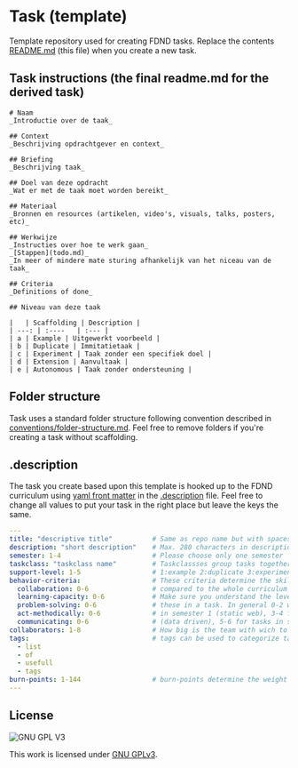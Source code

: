 # Task (template)
Template repository used for creating FDND tasks. Replace the contents [README.md](README.md) (this file) when you create a new task.

## Task instructions (the final readme.md for the derived task)
```
# Naam
_Introductie over de taak_

## Context
_Beschrijving opdrachtgever en context_

## Briefing
_Beschrijving taak_

## Doel van deze opdracht
_Wat er met de taak moet worden bereikt_

## Materiaal
_Bronnen en resources (artikelen, video's, visuals, talks, posters, etc)_

## Werkwijze
_Instructies over hoe te werk gaan_
_[Stappen](todo.md)_
_In meer of mindere mate sturing afhankelijk van het niceau van de taak_

## Criteria
_Definitions of done_

## Niveau van deze taak

|   | Scaffolding | Description |
| ---: | :----   | :--- |
| a | Example | Uitgewerkt voorbeeld |
| b | Duplicate | Immitatietaak |
| c | Experiment | Taak zonder een specifiek doel |
| d | Extension | Aanvultaak |
| e | Autonomous | Taak zonder ondersteuning |
```

<!-- Remove this 👇 in the final task -->
## Folder structure
Task uses a standard folder structure following convention described in [conventions/folder-structure.md](https://github.com/fdnd/conventions/blob/master/folder-structure.md). Feel free to remove folders if you're creating a task without scaffolding.

## .description
The task you create based upon this template is hooked up to the FDND curriculum using [yaml front matter](https://assemble.io/docs/YAML-front-matter.html) in the [.description](.description) file. Feel free to change all values to put your task in the right place but leave the keys the same.

```YAML
---
title: "descriptive title"          # Same as repo name but with spaces and caps 
description: "short description"    # Max. 280 characters in description
semester: 1-4                       # Please choose only one semester
taskclass: "taskclass name"         # Taskclassses group tasks together in a semester
support-level: 1-5                  # 1:example 2:duplicate 3:experiment 4:extension 5:autonomous
behavior-criteria:                  # These criteria determine the skill level of a task
  collaboration: 0-6                # compared to the whole curriculum on a 6 point scale.
  learning-capacity: 0-6            # Make sure you understand the levels before changing
  problem-solving: 0-6              # these in a task. In general 0-2 will be used for tasks
  act-methodically: 0-6             # in semester 1 (static web), 3-4 for tasks in semester 2
  communicating: 0-6                # (data driven), 5-6 for tasks in semester 3 (wtf?!).
collaborators: 1-8                  # How big is the team with wich to adress this task.
tags:                               # tags can be used to categorize tasks
  - list                                        
  - of
  - usefull
  - tags
burn-points: 1-144                  # burn-points determine the weight of a task
---
```

## License

![GNU GPL V3](https://www.gnu.org/graphics/gplv3-127x51.png)

This work is licensed under [GNU GPLv3](./LICENSE).

